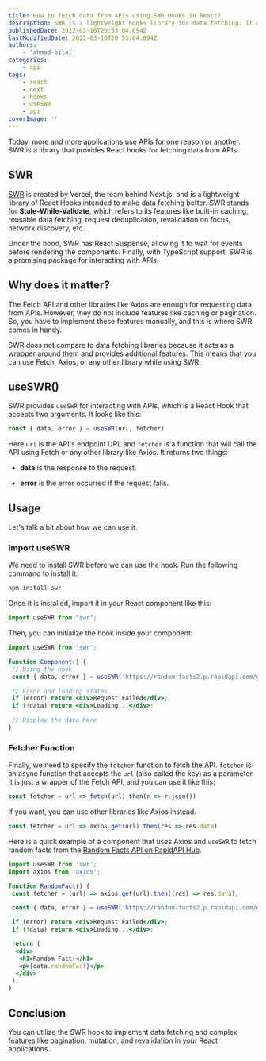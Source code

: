 ```yaml
---
title: How to fetch data from APIs using SWR Hooks in React?
description: SWR is a lightweight hooks library for data fetching. It allows you to utilize APIs in your React applications with features like built-in caching, TypeScript support, and revalidation. This guide will demonstrate how to use them.
publishedDate: 2022-03-16T20:53:04.094Z
lastModifiedDate: 2022-03-16T20:53:04.094Z
authors:
    - 'ahmad-bilal'
categories:
    - api
tags:
    - react
    - next
    - hooks
    - useSWR
    - api
coverImage: ''
---
```


<Lead>
 Today, more and more applications use APIs for one reason or another. SWR is a library that provides React hooks for fetching data from APIs.
</Lead>

## SWR

[SWR](https://swr.vercel.app/) is created by Vercel, the team behind Next.js, and is a lightweight library of React Hooks intended to make data fetching better. SWR stands for **Stale-While-Validate**, which refers to its features like built-in caching, reusable data fetching, request deduplication, revalidation on focus, network discovery, etc.

Under the hood, SWR has React Suspense, allowing it to wait for events before rendering the components. Finally, with TypeScript support, SWR is a promising package for interacting with APIs.

## Why does it matter?

The Fetch API and other libraries like Axios are enough for requesting data from APIs. However, they do not include features like caching or pagination. So, you have to implement these features manually, and this is where SWR comes in handy.

SWR does not compare to data fetching libraries because it acts as a wrapper around them and provides additional features. This means that you can use Fetch, Axios, or any other library while using SWR.

## useSWR()

SWR provides `useSWR` for interacting with APIs, which is a React Hook that accepts two arguments. It looks like this:

```js
const { data, error } = useSWR(url, fetcher)
```

Here `url` is the API's endpoint URL and `fetcher` is a function that will call the API using Fetch or any other library like Axios. It returns two things:

- **data** is the response to the request.

- **error** is the error occurred if the request fails.

## Usage

Let's talk a bit about how we can use it.

### Import useSWR

We need to install SWR before we can use the hook. Run the following command to install it:

```sh
npm install swr
```

Once it is installed, import it in your React component like this:

```js
import useSWR from "swr";
```

Then, you can initialize the hook inside your component:

```jsx
import useSWR from 'swr';

function Component() {
 // Using the hook
 const { data, error } = useSWR('https://random-facts2.p.rapidapi.com/getfact', fetcher);

 // Error and loading states
 if (error) return <div>Request Failed</div>;
 if (!data) return <div>Loading...</div>;

 // Display the data here
}
```

### Fetcher Function

Finally, we need to specify the `fetcher` function to fetch the API. `fetcher` is an async function that accepts the `url` (also called the key) as a parameter. It is just a wrapper of the Fetch API, and you can use it like this:

```js
const fetcher = url => fetch(url).then(r => r.json())
```

If you want, you can use other libraries like Axios instead.

```js
const fetcher = url => axios.get(url).then(res => res.data)
```

Here is a quick example of a component that uses Axios and `useSWR` to fetch random facts from the [Random Facts API on RapidAPI Hub](https://rapidapi.com/APILAB/api/random-facts2?utm_source=RapidAPI.com%2Fguides&utm_medium=DevRel&utm_campaign=DevRel).

```jsx
import useSWR from 'swr';
import axios from 'axios';

function RandomFact() {
 const fetcher = (url) => axios.get(url).then((res) => res.data);

 const { data, error } = useSWR('https://random-facts2.p.rapidapi.com/getfact', fetcher);

 if (error) return <div>Request Failed</div>;
 if (!data) return <div>Loading...</div>;

 return (
  <div>
   <h1>Random Fact:</h1>
   <p>{data.randomFact}</p>
  </div>
 );
}

```

## Conclusion

You can utilize the SWR hook to implement data fetching and complex features like pagination, mutation, and revalidation in your React applications.
